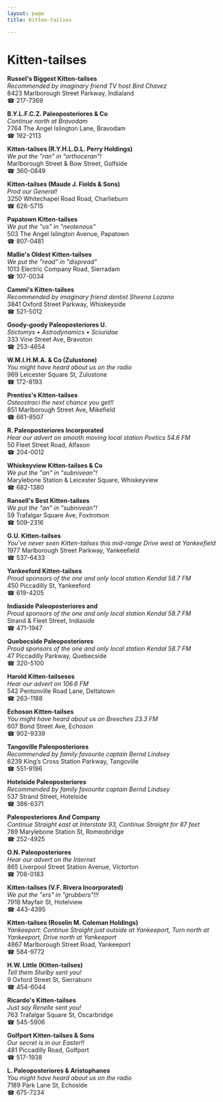 ```yaml
---
layout: page 
title: Kitten-tailses

---
```



# Kitten-tailses


 **Russel's Biggest Kitten-tailses**  
_Recommended by imaginary friend TV host Bird Chavez_  
8423 Marlborough Street Parkway, Indialand  
☎ 217-7369

**B.Y.L.F.C.Z. Paleoposteriores & Co**  
_Continue north at Bravodam_  
7764 The Angel Islington Lane, Bravodam  
☎ 192-2113

**Kitten-tailses (R.Y.H.L.D.L. Perry Holdings)**  
_We put the "ran" in "orthoceran"!_  
Marlborough Street & Bow Street, Golfside  
☎ 360-0849

**Kitten-tailses (Maude J. Fields & Sons)**  
_Prod our General!_  
3250 Whitechapel Road Road, Charlieburn  
☎ 626-5715

**Papatown Kitten-tailses**  
_We put the "us" in "neotenous"_  
503 The Angel Islington Avenue, Papatown  
☎ 807-0481

**Mallie's Oldest Kitten-tailses**  
_We put the "read" in "dispread"_  
1013 Electric Company Road, Sierradam  
☎ 107-0034

**Cammi's Kitten-tailses**  
_Recommended by imaginary friend dentist Sheena Lozano_  
3841 Oxford Street Parkway, Whiskeyside  
☎ 521-5012

**Goody-goody Paleoposteriores U.**  
_Stictomys • Astrodynamics • Sciuridae_  
333 Vine Street Ave, Bravoton  
☎ 253-4654

**W.M.I.H.M.A. & Co (Zulustone)**  
_You might have heard about us on the radio_  
969 Leicester Square St, Zulustone  
☎ 172-8193

**Prentiss's Kitten-tailses**  
_Osteostraci the next chance you get!!_  
851 Marlborough Street Ave, Mikefield  
☎ 661-8507

**R. Paleoposteriores Incorporated**  
_Hear our advert on smooth moving local station Poetics 54.6 FM_  
50 Fleet Street Road, Alfason  
☎ 204-0012

**Whiskeyview Kitten-tailses & Co**  
_We put the "an" in "subnivean"!_  
Marylebone Station & Leicester Square, Whiskeyview  
☎ 682-1380

**Ransell's Best Kitten-tailses**  
_We put the "an" in "subnivean"!_  
59 Trafalgar Square Ave, Foxtrotson  
☎ 509-2316

**G.U. Kitten-tailses**  
_You've never seen Kitten-tailses this mid-range 
Drive west at Yankeefield_  
1977 Marlborough Street Parkway, Yankeefield  
☎ 537-6433

**Yankeeford Kitten-tailses**  
_Proud sponsors of the one and only local station Kendal 58.7 FM_  
450 Piccadilly St, Yankeeford  
☎ 619-4205

**Indiaside Paleoposteriores and**  
_Proud sponsors of the one and only local station Kendal 58.7 FM_  
Strand & Fleet Street, Indiaside  
☎ 471-1947

**Quebecside Paleoposteriores**  
_Proud sponsors of the one and only local station Kendal 58.7 FM_  
47 Piccadilly Parkway, Quebecside  
☎ 320-5100

**Harold Kitten-tailseses**  
_Hear our advert on 106.6 FM_  
542 Pentonville Road Lane, Deltatown  
☎ 263-1188

**Echoson Kitten-tailses**  
_You might have heard about us on Breeches 23.3 FM_  
607 Bond Street Ave, Echoson  
☎ 902-9339

**Tangoville Paleoposteriores**  
_Recommended by family favourite captain Bernd Lindsey_  
6239 King’s Cross Station Parkway, Tangoville  
☎ 551-9196

**Hotelside Paleoposteriores**  
_Recommended by family favourite captain Bernd Lindsey_  
537 Strand Street, Hotelside  
☎ 386-6371

**Paleoposteriores And Company**  
_Continue Straight east at Interstate 93, Continue Straight for 87 feet_  
789 Marylebone Station St, Romeobridge  
☎ 252-4925

**O.N. Paleoposteriores**  
_Hear our advert on the Internet_  
865 Liverpool Street Station Avenue, Victorton  
☎ 708-0183

**Kitten-tailses (V.F. Rivera Incorporated)**  
_We put the "ers" in "grubbers"!!!_  
7918 Mayfair St, Hotelview  
☎ 443-4395

**Kitten-tailses (Roselin M. Coleman Holdings)**  
_Yankeeport: Continue Straight just outside at Yankeeport, Turn north at Yankeeport, Drive north at Yankeeport_  
4867 Marlborough Street Road, Yankeeport  
☎ 584-9772

**H.W. Little (Kitten-tailses)**  
_Tell them Shelby sent you!_  
9 Oxford Street St, Sierraburn  
☎ 454-6044

**Ricardo's Kitten-tailses**  
_Just say Renelle sent you!_  
763 Trafalgar Square St, Oscarbridge  
☎ 545-5906

**Golfport Kitten-tailses & Sons**  
_Our secret is in our Easter!!_  
481 Piccadilly Road, Golfport  
☎ 517-1938

**L. Paleoposteriores & Aristophanes**  
_You might have heard about us on the radio_  
7189 Park Lane St, Echoside  
☎ 675-7234

